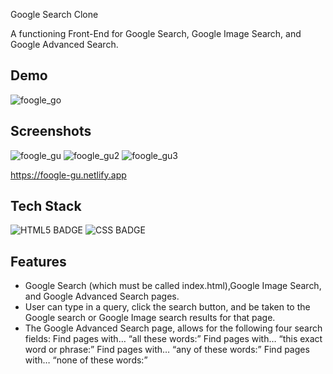 Google Search Clone

A functioning Front-End for Google Search, Google Image Search, and Google Advanced Search.

## Demo
![foogle_go](https://user-images.githubusercontent.com/67307808/188706578-e20e9570-8d6d-4233-bd10-079476d6f9ac.gif)

## Screenshots

![foogle_gu](https://user-images.githubusercontent.com/67307808/188706497-91a52c72-3bea-4bf9-af63-425d110582a3.png)
![foogle_gu2](https://user-images.githubusercontent.com/67307808/188706541-c2d9625e-cec6-4083-b7c5-38bb3b31412e.png)
![foogle_gu3](https://user-images.githubusercontent.com/67307808/188706544-ec579515-2abd-45b7-ac34-e9a1e75b6e52.png)

https://foogle-gu.netlify.app

## Tech Stack
![HTML5 BADGE](https://img.shields.io/static/v1?label=|&message=HTML5&color=03989E&style=plastic&logo=html5)  ![CSS BADGE](https://img.shields.io/static/v1?label=|&message=CSS3&color=03989e&style=plastic&logo=css3) 

## Features

- Google Search (which must be called index.html),Google Image Search, and Google Advanced Search pages.
- User can type in a query, click the search button, and be taken to the Google search or Google Image search results for that page.
- The Google Advanced Search page, allows for the following four search fields:
        Find pages with… “all these words:”
        Find pages with… “this exact word or phrase:”
        Find pages with… “any of these words:”
        Find pages with… “none of these words:”
